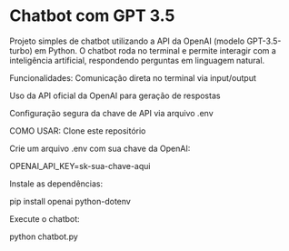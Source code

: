 # Chatbot com GPT 3.5
Projeto simples de chatbot utilizando a API da OpenAI (modelo GPT-3.5-turbo) em Python. O chatbot roda no terminal e permite interagir com a inteligência artificial, respondendo perguntas em linguagem natural.

Funcionalidades:
Comunicação direta no terminal via input/output

Uso da API oficial da OpenAI para geração de respostas

Configuração segura da chave de API via arquivo .env



COMO USAR:
Clone este repositório

Crie um arquivo .env com sua chave da OpenAI:

OPENAI_API_KEY=sk-sua-chave-aqui

Instale as dependências:

pip install openai python-dotenv

Execute o chatbot:

python chatbot.py
